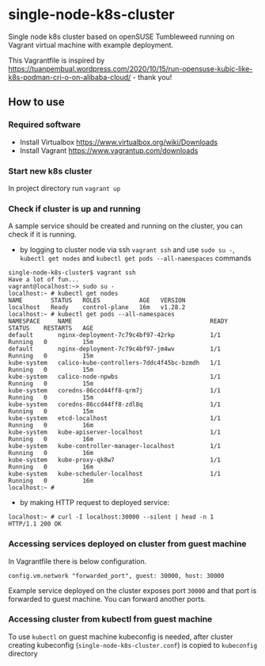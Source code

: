 # single-node-k8s-cluster
Single node k8s cluster based on openSUSE Tumbleweed running on Vagrant virtual machine with example deployment.

This Vagrantfile is inspired by https://tuanpembual.wordpress.com/2020/10/15/run-opensuse-kubic-like-k8s-podman-cri-o-on-alibaba-cloud/ - thank you!

## How to use
### Required software
- Install Virtualbox https://www.virtualbox.org/wiki/Downloads
- Install Vagrant https://www.vagrantup.com/downloads

### Start new k8s cluster
In project directory run ```vagrant up```

### Check if cluster is up and running
A sample service should be created and running on the cluster, you can check if it is running.
- by logging to cluster node via ssh `vagrant ssh` and use `sudo su -`, `kubectl get nodes` and `kubectl get pods --all-namespaces` commands
```
single-node-k8s-cluster$ vagrant ssh
Have a lot of fun...
vagrant@localhost:~> sudo su -
localhost:~ # kubectl get nodes
NAME        STATUS   ROLES           AGE   VERSION
localhost   Ready    control-plane   16m   v1.28.2
localhost:~ # kubectl get pods --all-namespaces
NAMESPACE     NAME                                       READY   STATUS    RESTARTS   AGE
default       nginx-deployment-7c79c4bf97-42rkp          1/1     Running   0          15m
default       nginx-deployment-7c79c4bf97-jm4wv          1/1     Running   0          15m
kube-system   calico-kube-controllers-7ddc4f45bc-bzmdh   1/1     Running   0          15m
kube-system   calico-node-npwbs                          1/1     Running   0          15m
kube-system   coredns-86ccd44ff8-qrm7j                   1/1     Running   0          15m
kube-system   coredns-86ccd44ff8-zdl8q                   1/1     Running   0          15m
kube-system   etcd-localhost                             1/1     Running   0          16m
kube-system   kube-apiserver-localhost                   1/1     Running   0          16m
kube-system   kube-controller-manager-localhost          1/1     Running   0          16m
kube-system   kube-proxy-qk8w7                           1/1     Running   0          16m
kube-system   kube-scheduler-localhost                   1/1     Running   0          16m
localhost:~ #
```
- by making HTTP request to deployed service:
```
localhost:~ # curl -I localhost:30000 --silent | head -n 1
HTTP/1.1 200 OK
```
### Accessing services deployed on cluster from guest machine
In Vagrantfile there is below configuration.
```
config.vm.network "forwarded_port", guest: 30000, host: 30000
```
Example service deployed on the cluster exposes port `30000` and that port is forwarded to guest machine.
You can forward another ports.

### Accessing cluster from kubectl from guest machine
To use `kubectl` on guest machine kubeconfig is needed, after cluster creating kubeconfig (`single-node-k8s-cluster.conf`) is copied to `kubeconfig` directory
